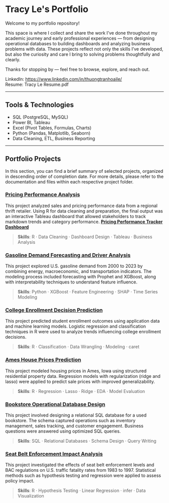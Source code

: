 # Tracy Le's Portfolio

Welcome to my portfolio repository!

This space is where I collect and share the work I’ve done throughout my academic journey and early professional experiences — from designing operational databases to building dashboards and analyzing business problems with data. These projects reflect not only the skills I’ve developed, but also the curiosity and care I bring to solving problems thoughtfully and clearly.

Thanks for stopping by — feel free to browse, explore, and reach out.

LinkedIn: https://www.linkedin.com/in/thuongtranhoaile/  
Resume: Tracy Le Resume.pdf  


---

## Tools & Technologies

- SQL (PostgreSQL, MySQL)
- Power BI, Tableau
- Excel (Pivot Tables, Formulas, Charts)
- Python (Pandas, Matplotlib, Seaborn)
- Data Cleaning, ETL, Business Reporting

---

## Portfolio Projects

In this section, you can find a brief summary of selected projects, organized in descending order of completion date. For more details, please refer to the documentation and files within each respective project folder.

### [Pricing Performance Analysis](./pricing-performance-analysis)  
This project analyzed sales and pricing performance data from a regional thrift retailer. Using R for data cleaning and preparation, the final output was an interactive Tableau dashboard that allowed stakeholders to track markdown trends and category performance. 
[**Pricing Performance Tracker Dashboard**](https://public.tableau.com/app/profile/thuong.le1526/viz/PricingPerformanceTracker/Dashboard)
> **Skills**: R · Data Cleaning · Dashboard Design · Tableau · Business Analysis

### [Gasoline Demand Forecasting and Driver Analysis](./gasoline-demand-forecasting)  
This project explored U.S. gasoline demand from 2000 to 2023 by combining energy, macroeconomic, and transportation indicators. The modeling process included forecasting with Prophet and XGBoost, along with interpretability techniques to understand feature influence.  
> **Skills**: Python · XGBoost · Feature Engineering · SHAP · Time Series Modeling

### [College Enrollment Decision Prediction](./college-enrollment-decision-prediction)  
This project predicted student enrollment outcomes using application data and machine learning models. Logistic regression and classification techniques in R were used to analyze trends influencing college enrollment decisions.  
> **Skills**: R · Classification · Data Wrangling · Modeling · caret

### [Ames House Prices Prediction](./ames-house-prices-prediction)  
This project modeled housing prices in Ames, Iowa using structured residential property data. Regression models with regularization (ridge and lasso) were applied to predict sale prices with improved generalizability.  
> **Skills**: R · Regression · Lasso · Ridge · EDA · Model Evaluation

### [Bookstore Operational Database Design](./bookstore-operational-database-design)  
This project involved designing a relational SQL database for a used bookstore. The schema captured operations such as inventory management, sales tracking, and customer engagement. Business questions were answered using optimized SQL queries.  
> **Skills**: SQL · Relational Databases · Schema Design · Query Writing

### [Seat Belt Enforcement Impact Analysis](./seatbelt-enforcement-impact-analysis) 
This project investigated the effects of seat belt enforcement levels and BAC regulations on U.S. traffic fatality rates from 1983 to 1997. Statistical methods such as hypothesis testing and regression were applied to assess policy impact.  
> **Skills**: R · Hypothesis Testing · Linear Regression · infer · Data Visualization



